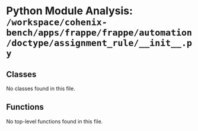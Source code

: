 # Python Module Analysis: `/workspace/cohenix-bench/apps/frappe/frappe/automation/doctype/assignment_rule/__init__.py`

## Classes

No classes found in this file.


## Functions

No top-level functions found in this file.
